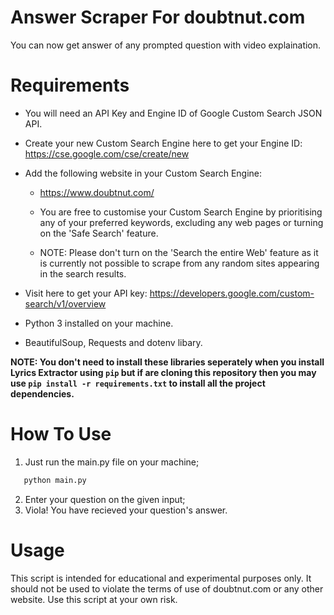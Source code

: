 # Answer Scraper For doubtnut.com
You can now get answer of any prompted question with video explaination. 

# Requirements
- You will need an API Key and Engine ID of Google Custom Search JSON API.

- Create your new Custom Search Engine here to get your Engine ID: https://cse.google.com/cse/create/new

- Add the following website in your Custom Search Engine:
  - https://www.doubtnut.com/

  - You are free to customise your Custom Search Engine by prioritising any of your preferred keywords, excluding any web pages or turning on the 'Safe Search' feature.

  - NOTE: Please don't turn on the 'Search the entire Web' feature as it is currently not possible to scrape from any random sites appearing in the search results.

- Visit here to get your API key: https://developers.google.com/custom-search/v1/overview

- Python 3 installed on your machine.

- BeautifulSoup, Requests and dotenv libary.

**NOTE: You don't need to install these libraries seperately when you install Lyrics Extractor using `pip` but if are cloning this repository then you may use `pip install -r requirements.txt` to install all the project dependencies.**

# How To Use
1. Just run the main.py file on your machine;
```python
   python main.py
```   
2. Enter your question on the given input;
3. Viola! You have recieved your question's answer.

# Usage
This script is intended for educational and experimental purposes only. It should not be used to violate the terms of use of doubtnut.com or any other website. Use this script at your own risk.
